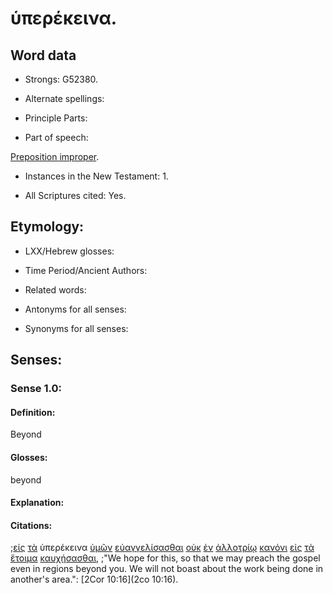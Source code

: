 # ὑπερέκεινα.

<!-- Status: S2=NeedsFinalCheck -->
<!-- Lexica used for edits: BDAG, FFM, LN, A-S -->

## Word data

* Strongs: G52380.

* Alternate spellings:

* Principle Parts: 

* Part of speech: 

[Preposition improper](http://ugg.readthedocs.io/en/latest/preposition_improper.html).

* Instances in the New Testament: 1.

* All Scriptures cited: Yes.

## Etymology: 

* LXX/Hebrew glosses: 

* Time Period/Ancient Authors: 

* Related words: 

* Antonyms for all senses:

* Synonyms for all senses: 

## Senses: 

### Sense 1.0:

#### Definition: 

Beyond

#### Glosses:

beyond

#### Explanation:

#### Citations:

;[εἰς](../G15190/01.md) [τὰ](../G35880/01.md) ὑπερέκεινα [ὑμῶν](../G47710/01.md) [εὐαγγελίσασθαι](../G20970/01.md) [οὐκ](../G37560/01.md) [ἐν](../G17220/01.md) [ἀλλοτρίῳ](../G02450/01.md) [κανόνι](../G25830/01.md) [εἰς](../G15190/01.md) [τὰ](../G35880/01.md) [ἕτοιμα](../G20920/01.md) [καυχήσασθαι](../G27440/01.md), 
;"We hope for this, so that we may preach the gospel even in regions beyond you. We will not boast about the work being done in another's area.":
[2Cor 10:16](2co 10:16).
